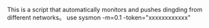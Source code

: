 This is a script that automatically monitors and pushes dingding from different networks。
use sysmon -m=0.1 -token="xxxxxxxxxxxx" 
